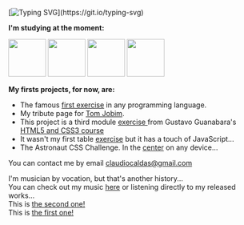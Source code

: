 [![Typing SVG](https://readme-typing-svg.demolab.com?font=Fira+Code&pause=1000&color=1E8027&background=08310600&random=false&width=435&lines=I'm+Cl%C3%A1udio+Caldas+from+Brazil!)](https://git.io/typing-svg)


<div style="display: inline">
 
  <p><strong>I'm studying at the moment:</strong></p> 
  <img width='75' height='75' src="https://cdn.jsdelivr.net/gh/devicons/devicon@latest/icons/html5/html5-original-wordmark.svg" />
  <img width='75' height='75' src="https://cdn.jsdelivr.net/gh/devicons/devicon@latest/icons/css3/css3-original-wordmark.svg" />
  <img  width='75' height='75' src="https://cdn.jsdelivr.net/gh/devicons/devicon@latest/icons/javascript/javascript-plain.svg" />
  <img width='75' height='75' src="https://cdn.jsdelivr.net/gh/devicons/devicon@latest/icons/gimp/gimp-original-wordmark.svg" />          
</div>
<br>
<p><strong>My firsts projects, for now, are:</strong></p>
<ul>
  <li>The famous <a href="https://claudio-caldas.github.io/firstExercise/index.html" target="_blank">first exercise</a> in any programming language.</li>
  <li>My tribute page for <a href="https://claudio-caldas.github.io/TributePage/Tribute.html" target="_blank">Tom Jobim</a>.</li>
  <li>This project is a third module <a href="https://claudio-caldas.github.io/projeto-cordel" target="_blank">exercise </a>from Gustavo Guanabara's <a href="https://gustavoguanabara.github.io/#curso-de-html5-e-css3" >HTML5 and CSS3 course</a></li>
  <li>It wasn't my first table <a href="https://claudio-caldas.github.io/Cap21-Aula02" target="_blank"> exercise</a> but it has a touch of JavaScript...</li>
  <li>The Astronaut CSS Challenge. In the <a href="https://claudio-caldas.github.io/Desafio011/index.html" target="_blank">center</a> on any device...</li>
 <!-- <li>Two HTML tables challenges. <a href="https://claudio-caldas.github.io/Desafio013/index.html" target="_blank">Merging</a>...</li> -->
</ul>
<p> You can contact me by email <a href="mailto:claudiocaldas@gmail.com?"> claudiocaldas@gmail.com</a></p> 
<p>I'm musician by vocation, but that's another history... <br>
  You can check out my music <a href="https://soundcloud.com/claudio-caldas" target=""_blank>here</a> or listening directly to my released works...<br>
  This is <a href="https://soundcloud.com/claudio-caldas/sets/between-imagination-and-reality?utm_source=clipboard&utm_medium=text&utm_campaign=social_sharing" target="_blank"> the  second one!</a> <br>
  This is <a href="https://soundcloud.com/claudio-caldas/sets/estudio-imid-volume-11" >the first one!</a>
</p>

<!---
Claudio-Caldas/Claudio-Caldas is a ✨ special ✨ repository because its `README.md` (this file) appears on your GitHub profile.
You can click the Preview link to take a look at your changes.
--->

